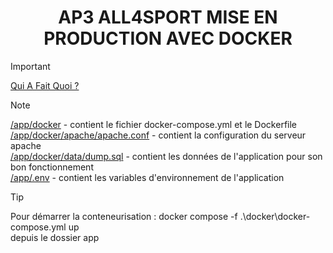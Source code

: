 # <div align="center">AP3 ALL4SPORT MISE EN PRODUCTION AVEC DOCKER</div>

> [!IMPORTANT]
> [Qui A Fait Quoi ?](/ressources/doc/qui-a-fait-quoi.pdf "Qui A Fait Quoi ?")  

> [!NOTE]
> [/app/docker](/app/docker "/app/docker") - contient le fichier docker-compose.yml et le Dockerfile  
> [/app/docker/apache/apache.conf](/app/docker/apache/apache.conf "/app/docker/apache/apache.conf") - contient la configuration du serveur apache  
> [/app/docker/data/dump.sql](/app/docker/data/dump.sql "/app/docker/data/dump.sql") - contient les données de l'application pour son bon fonctionnement  
> [/app/.env](/app/.env "/app/.env") - contient les variables d'environnement de l'application

> [!TIP]
> Pour démarrer la conteneurisation : docker compose -f .\docker\docker-compose.yml up  
> depuis le dossier app
